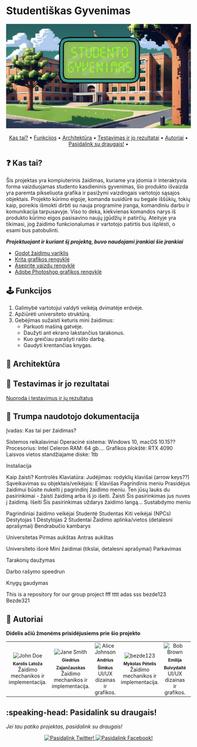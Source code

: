 # Studentiškas Gyvenimas

<p align="center">
  <img src="https://github.com/Kaajolee/Group-Project/blob/main/Assets/LogoGIF.gif" />
</p>

<p align="center">
  <a href="#Kas tai?">Kas tai?</a> •
  <a href="#Funkcijos">Funkcijos</a> •
  <a href="#Architektūra">Architektūra</a> •
  <a href="#Testavimas ir jo rezultatai">Testavimas ir jo rezultatai</a> •
  <a href="#Autoriai">Autoriai</a> •
  <a href="#Pasidalink su draugais!">Pasidalink su draugais!</a> •
</p>

## :question: Kas tai?

Šis projektas yra kompiuterinis žaidimas, kuriame yra įdomia ir interaktyvia forma vaizduojamas studento kasdieninis gyvenimas, šio produkto išvaizda yra paremta pikseliuota grafika ir pasižymi vaizdingais vartotojo sąsajos objektais. Projekto kūrimo eigoje, komanda susidūrė su begale iššūkių, tokių kaip, poreikis išmokti dirbti su nauja programine įranga, komandiniu darbu ir komunikacija tarpusavyje. Viso to deka, kiekvienas komandos narys iš produkto kūrimo eigos pasisavino naujų įgūdžių ir patirčių. Ateityje yra tikimasi, jog žaidimo funkcionalumas ir vartotojo patirtis bus išplėsti, o esami bus patobulinti.

***Projektuojant ir kuriant šį projektą, buvo naudojami įrankiai šie įrankiai***

*  [Godot žaidimų variklis](https://godotengine.org/)
*  [Krita grafikos rengyklė](https://krita.org/lt/)
*  [Aseprite vaizdų rengyklė](https://www.aseprite.org/)
*  [Adobe Photoshop grafikos rengyklė](https://www.adobe.com/products/photoshop.html)

## :joystick: Funkcijos

1. Galimybė vartotojui valdyti veikėją dvimatėje erdvėje.
2. Apžiūrėti universiteto struktūrą.
3. Gebėjimas sužaisti keturis mini žaidimus:
    - Parkuoti mašiną gatvėje.
    - Daužyti ant ekrano lakstančius tarakonus.
    - Kuo greičiau parašyti rašto darbą.
    - Gaudyti krentančias knygas.

## :triangular_ruler: Architektūra




## :wrench: Testavimas ir jo rezultatai


[Nuoroda į testavimus ir jų rezultatus](https://docs.google.com/document/d/1Bwbzwy5xBFgIjS-Ff6P7oa0SjcefK0C-YVdEAVp6Hzo)
## :book: Trumpa naudotojo dokumentacija


Įvadas: Kas tai per žaidimas?

Sistemos reikalavimai
Operacinė sistema: Windows 10, macOS 10.15??
Procesorius: Intel Celeron
RAM: 64 gb….
Grafikos plokštė: RTX 4090
Laisvos vietos standžiajame diske: 1tb 

Instaliacija

Kaip žaisti?
Kontrolės
Klaviatūra:
Judėjimas: rodyklių klavišai (arrow keys??)
Sąveikavimas su objektais/veikėjais: E klavišas
Pagrindinis meniu
Prasidėjus žaidimui būsite nukelti į pagrindinį žaidimo meniu. Ten jūsų lauks du pasirinkimai - žaisti žaidimą arba iš jo išeiti.
Žaisti
Šis pasirinkimas jus nuves į žaidimą.
Išeiti
Šis pasirinkimas uždarys žaidimo langą…
Sustabdymo meniu


Pagrindiniai žaidimo veikėjai
Studentė
Studentas
Kiti veikėjai (NPCs)
Dėstytojas 1
Dėstytojas 2
Studentai
Žaidimo aplinka/vietos (detalesni aprašymai)
Bendrabučio kambarys

Universitetas
Pirmas aukštas
Antras aukštas

Universiteto išorė
Mini žaidimai (tikslai, detalesni aprašymai)
Parkavimas

Tarakonų daužymas

Darbo rašymo speedrun

Knygų gaudymas



This is a repository for our group project
fff
tttt
adas
sss
bezde123
Bezde321



## :crown: Autoriai

**Didelis ačiū žmonėms prisidėjusiems prie šio projekto**

<table>
  <tr>
    <td align="center">
      <img src="https://github.com/Kaajolee.png" width="100px;" alt="John Doe"/><br />
      <sub><b>Karolis Latoža</b></sub><br />
      Žaidimo mechanikos ir implementacija.
    </td>
    <td align="center">
      <img src="https://github.com/Chaosas.png" width="100px;" alt="Jane Smith"/><br />
      <sub><b>Giedrius Zajančauskas</b></sub><br />
      Žaidimo mechanikos ir implementacija.
    </td>
    <td align="center">
      <img src="https://github.com/andriussimk.png" width="100px;" alt="Alice Johnson"/><br />
      <sub><b>Andrius Šimkus</b></sub><br />
      UI/UX dizainas ir grafikos.
    </td>
    <td align="center">
      <img src="https://github.com/myk0ls.png" width="100px;" alt="bezde123"/><br />
      <sub><b>Mykolas Pėtelis</b></sub><br />
      Žaidimo mechanikos ir implementacija.
    </td>
    <td align="center">
      <img src="https://github.com/3m1lija.png" width="100px;" alt="Bob Brown"/><br />
      <sub><b>Emilija Buivydaitė</b></sub><br />
      UI/UX dizainas ir grafikos.
    </td>
    <td align="center">
      <img src="https://github.com/Ju5t3.png" width="100px;" alt="Bob Brown"/><br />
      <sub><b>Justė Janikūnaitė</b></sub><br />
      UI/UX dizainas ir grafikos.
    </td>
  </tr>
</table>

## :speaking-head: Pasidalink su draugais!

*Jei tau patiko projektas, pasidalink su draugais!*

<div align="center">
  <a href="https://twitter.com/intent/tweet?url=https://github.com/Kaajolee/Group-Project&text=Check%20out%20this%20awesome%20project%20on%20GitHub!%20🚀%20%23GitHub%20%23OpenSource">
    <img src="https://img.shields.io/twitter/url/https://github.com/Kaajolee/Group-Project.svg?style=social" alt="Pasidalink Twitter!">
  </a>
  <a href="https://www.facebook.com/sharer/sharer.php?u=https://github.com/Kaajolee/Group-Project">
    <img src="https://img.shields.io/badge/share-on%20facebook-white" alt="Pasidalink Facebook!">
  </a>
</div>









